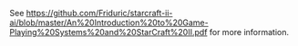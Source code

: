 See https://github.com/Friduric/starcraft-ii-ai/blob/master/An%20Introduction%20to%20Game-Playing%20Systems%20and%20StarCraft%20II.pdf for more information.
